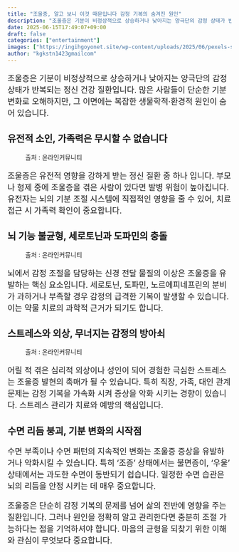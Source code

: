 ```yaml
---
title: "조울증, 알고 보니 이것 때문입니다 감정 기복의 숨겨진 원인"
description: "조울증은 기분이 비정상적으로 상승하거나 낮아지는 양극단의 감정 상태가 반복되는 정신 건강 질환입니다. 많은 사람들이 단순한 기분 변화로 오해하지만, 그 이면에는 복잡한 생물학적·환경적 원인이 숨어 있습니다."
date: 2025-06-15T17:49:07+09:00
draft: false
categories: ["entertainment"]
images: ["https://ingihgoyonet.site/wp-content/uploads/2025/06/pexels-shvetsa-4226139-683x1024.jpg", "https://ingihgoyonet.site/wp-content/uploads/2025/06/pexels-pixabay-236151-1024x684.jpg", "https://ingihgoyonet.site/wp-content/uploads/2025/06/pexels-oandremoura-6096339-768x1024.jpg"]
author: "kgkstn1423gmailcom"
---
```


<p style="font-size:18px">조울증은 기분이 비정상적으로 상승하거나 낮아지는 양극단의 감정 상태가 반복되는 정신 건강 질환입니다. 많은 사람들이 단순한 기분 변화로 오해하지만, 그 이면에는 복잡한 생물학적·환경적 원인이 숨어 있습니다.</p> <h2 >유전적 소인, 가족력은 무시할 수 없습니다</h2> <figure ><img src="https://ingihgoyonet.site/wp-content/uploads/2025/06/pexels-shvetsa-4226139-683x1024.jpg" alt="" style="aspect-ratio:16/9;object-fit:cover"/><figcaption >출처 : 온라인커뮤니티</figcaption></figure> <p style="font-size:18px">조울증은 유전적 영향을 강하게 받는 정신 질환 중 하나 입니다. 부모나 형제 중에 조울증을 겪은 사람이 있다면 발병 위험이 높아집니다. 유전자는 뇌의 기분 조절 시스템에 직접적인 영향을 줄 수 있어, 치료 접근 시 가족력 확인이 중요합니다.</p> <h2 >뇌 기능 불균형, 세로토닌과 도파민의 충돌</h2> <figure ><img src="https://ingihgoyonet.site/wp-content/uploads/2025/06/pexels-pixabay-236151-1024x684.jpg" alt="" /><figcaption >출처 : 온라인커뮤니티</figcaption></figure> <p style="font-size:18px">뇌에서 감정 조절을 담당하는 신경 전달 물질의 이상은 조울증을 유발하는 핵심 요소입니다. 세로토닌, 도파민, 노르에피네프린의 분비가 과하거나 부족할 경우 감정의 급격한 기복이 발생할 수 있습니다. 이는 약물 치료의 과학적 근거가 되기도 합니다.</p> <h2 >스트레스와 외상, 무너지는 감정의 방아쇠</h2> <figure ><img src="https://ingihgoyonet.site/wp-content/uploads/2025/06/pexels-oandremoura-6096339-768x1024.jpg" alt="" style="aspect-ratio:16/9;object-fit:cover"/><figcaption >출처 : 온라인커뮤니티</figcaption></figure> <p style="font-size:18px">어릴 적 겪은 심리적 외상이나 성인이 되어 경험한 극심한 스트레스는 조울증 발현의 촉매가 될 수 있습니다. 특히 직장, 가족, 대인 관계 문제는 감정 기복을 가속화 시켜 증상을 악화 시키는 경향이 있습니다. 스트레스 관리가 치료와 예방의 핵심입니다.</p> <h2 >수면 리듬 붕괴, 기분 변화의 시작점</h2> <p style="font-size:18px">수면 부족이나 수면 패턴의 지속적인 변화는 조울증 증상을 유발하거나 악화시킬 수 있습니다. 특히 ‘조증’ 상태에서는 불면증이, ‘우울’ 상태에서는 과도한 수면이 동반되기 쉽습니다. 일정한 수면 습관은 뇌의 리듬을 안정 시키는 데 매우 중요합니다.</p> <p style="font-size:18px">조울증은 단순히 감정 기복의 문제를 넘어 삶의 전반에 영향을 주는 질환입니다. 그러나 원인을 정확히 알고 관리한다면 충분히 조절 가능하다는 점을 기억하셔야 합니다. 마음의 균형을 되찾기 위한 이해와 관심이 무엇보다 중요합니다.</p>
